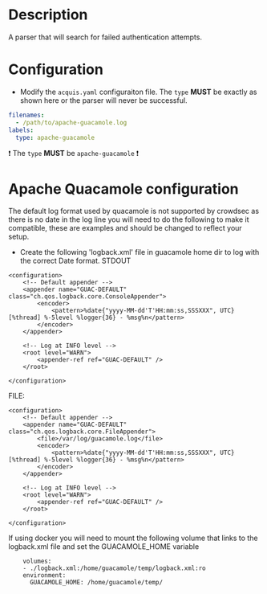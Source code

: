 # Description
A parser that will search for failed authentication attempts. 

# Configuration
- Modify the `acquis.yaml` configuraiton file. The `type` **MUST** be exactly as shown here or the parser will never be successful.

```yaml
filenames:
  - /path/to/apache-guacamole.log
labels:
  type: apache-guacamole
```
:exclamation: The `type` **MUST** be `apache-guacamole` :exclamation:

# Apache Quacamole configuration

The default log format used by quacamole is not supported by crowdsec as there is no date in the log line you will need to do the following to make it compatible, these are examples and should be changed to reflect your setup.

- Create the following 'logback.xml' file in guacamole home dir to log with the correct Date format.
STDOUT
```
<configuration>
    <!-- Default appender -->
    <appender name="GUAC-DEFAULT" class="ch.qos.logback.core.ConsoleAppender">
        <encoder>
            <pattern>%date{"yyyy-MM-dd'T'HH:mm:ss,SSSXXX", UTC} [%thread] %-5level %logger{36} - %msg%n</pattern>
        </encoder>
    </appender>

    <!-- Log at INFO level -->
    <root level="WARN">
        <appender-ref ref="GUAC-DEFAULT" />
    </root>

</configuration>
```

FILE:
```
<configuration>
    <!-- Default appender -->
    <appender name="GUAC-DEFAULT" class="ch.qos.logback.core.FileAppender">
        <file>/var/log/guacamole.log</file>
        <encoder>
            <pattern>%date{"yyyy-MM-dd'T'HH:mm:ss,SSSXXX", UTC} [%thread] %-5level %logger{36} - %msg%n</pattern>
        </encoder>
    </appender>

    <!-- Log at INFO level -->
    <root level="WARN">
        <appender-ref ref="GUAC-DEFAULT" />
    </root>

</configuration>
```

If using docker you will need to mount the following volume that links to the logback.xml file and set the GUACAMOLE_HOME variable
```
    volumes:
    - ./logback.xml:/home/guacamole/temp/logback.xml:ro
    environment:
      GUACAMOLE_HOME: /home/guacamole/temp/
```
